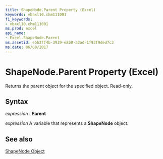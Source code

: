 ```yaml
---
title: ShapeNode.Parent Property (Excel)
keywords: vbaxl10.chm111001
f1_keywords:
- vbaxl10.chm111001
ms.prod: excel
api_name:
- Excel.ShapeNode.Parent
ms.assetid: ebb2ff4b-3939-e850-a3ad-1f93f9ded7c3
ms.date: 06/08/2017
---
```



# ShapeNode.Parent Property (Excel)

Returns the parent object for the specified object. Read-only.


## Syntax

 _expression_ . **Parent**

 _expression_ A variable that represents a **ShapeNode** object.


## See also


[ShapeNode Object](Excel.ShapeNode.md)

